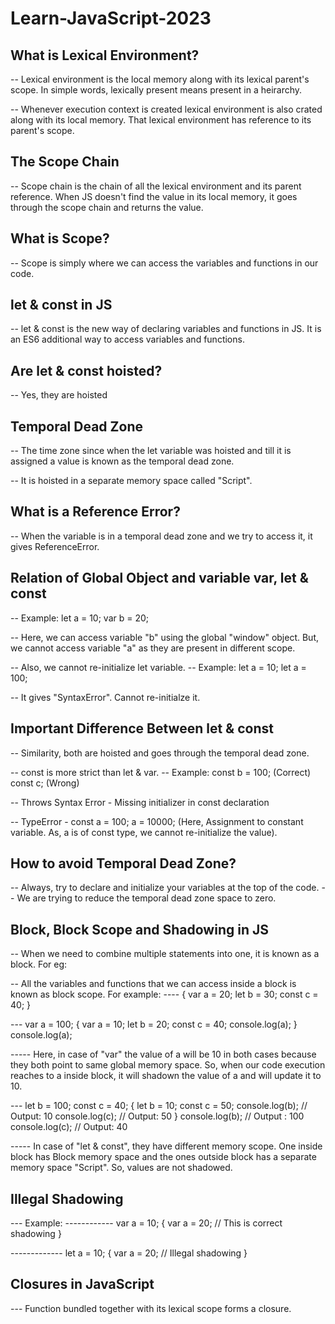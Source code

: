 # Learn-JavaScript-2023

## What is Lexical Environment?

-- Lexical environment is the local memory along with its lexical parent's scope. In simple words, lexically present means present in a heirarchy.

-- Whenever execution context is created lexical environment is also crated along with its local memory. That lexical environment has reference to its parent's scope.

## The Scope Chain

-- Scope chain is the chain of all the lexical environment and its parent reference. When JS doesn't find the value in its local memory, it goes through the scope chain and returns the value.

## What is Scope?

-- Scope is simply where we can access the variables and functions in our code.

## let & const in JS

-- let & const is the new way of declaring variables and functions in JS. It is an ES6 additional way to access variables and functions.

## Are let & const hoisted?

-- Yes, they are hoisted

## Temporal Dead Zone

-- The time zone since when the let variable was hoisted and till it is assigned a value is known as the temporal dead zone.

-- It is hoisted in a separate memory space called "Script".

## What is a Reference Error?

-- When the variable is in a temporal dead zone and we try to access it, it gives ReferenceError.

## Relation of Global Object and variable var, let & const

-- Example: let a = 10;
var b = 20;

-- Here, we can access variable "b" using the global "window" object. But, we cannot access variable "a" as they are present in different scope.

-- Also, we cannot re-initialize let variable.
-- Example: let a = 10;
let a = 100;

-- It gives "SyntaxError". Cannot re-initialze it.

## Important Difference Between let & const

-- Similarity, both are hoisted and goes through the temporal dead zone.

-- const is more strict than let & var.
-- Example: const b = 100; (Correct)
const c; (Wrong)

-- Throws Syntax Error - Missing initializer in const declaration

-- TypeError - const a = 100;
a = 10000;
(Here, Assignment to constant variable. As, a is of const type, we cannot re-initialize the value).

## How to avoid Temporal Dead Zone?

-- Always, try to declare and initialize your variables at the top of the code.
-- We are trying to reduce the temporal dead zone space to zero.

## Block, Block Scope and Shadowing in JS

-- When we need to combine multiple statements into one, it is known as a block. For eg:

-- All the variables and functions that we can access inside a block is known as block scope. For example:
---- {
var a = 20;
let b = 30;
const c = 40;
}

--- var a = 100;
{
var a = 10;
let b = 20;
const c = 40;
console.log(a);
}
console.log(a);

----- Here, in case of "var" the value of a will be 10 in both cases because they both point to same global memory space. So, when our code execution reaches to a inside block, it will shadown the value of a and will update it to 10.

--- let b = 100;
const c = 40;
{
let b = 10;
const c = 50;
console.log(b); // Output: 10
console.log(c); // Output: 50
}
console.log(b); // Output : 100
console.log(c); // Output: 40

----- In case of "let & const", they have different memory scope. One inside block has Block memory space and the ones outside block has a separate memory space "Script". So, values are not shadowed.

## Illegal Shadowing

--- Example:
------------ var a = 10;
{
var a = 20; // This is correct shadowing
}

------------- let a = 10;
{
var a = 20; // Illegal shadowing
}

## Closures in JavaScript

--- Function bundled together with its lexical scope forms a closure.
